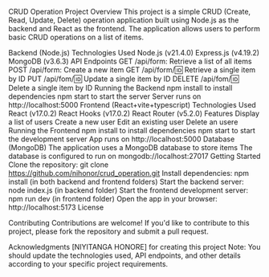CRUD Operation Project
Overview
This project is a simple CRUD (Create, Read, Update, Delete) operation application built using Node.js as the backend and React as the frontend. The application allows users to perform basic CRUD operations on a list of items.

Backend (Node.js)
Technologies Used
Node.js (v21.4.0)
Express.js (v4.19.2)
MongoDB (v3.6.3)
API Endpoints
GET /api/form: Retrieve a list of all items
POST /api/form: Create a new item
GET /api/form/:id: Retrieve a single item by ID
PUT /api/fom/:id: Update a single item by ID
DELETE /api/fom/:id: Delete a single item by ID
Running the Backend
npm install to install dependencies
npm start to start the server
Server runs on http://localhost:5000
Frontend (React+vite+typescript)
Technologies Used
React (v17.0.2)
React Hooks (v17.0.2)
React Router (v5.2.0)
Features
Display a list of users
Create a new user
Edit an existing user
Delete an usere
Running the Frontend
npm install to install dependencies
npm start to start the development server
App runs on http://localhost:5000
Database (MongoDB)
The application uses a MongoDB database to store items
The database is configured to run on mongodb://localhost:27017
Getting Started
Clone the repository: git clone https://github.com/nihonor/crud_operation.git
Install dependencies: npm install (in both backend and frontend folders)
Start the backend server: node index.js (in backend folder)
Start the frontend development server: npm run dev (in frontend folder)
Open the app in your browser: http://localhost:5173
License


Contributing
Contributions are welcome! If you'd like to contribute to this project, please fork the repository and submit a pull request.

Acknowledgments
[NIYITANGA HONORE] for creating this project
Note: You should update the technologies used, API endpoints, and other details according to your specific project requirements.
